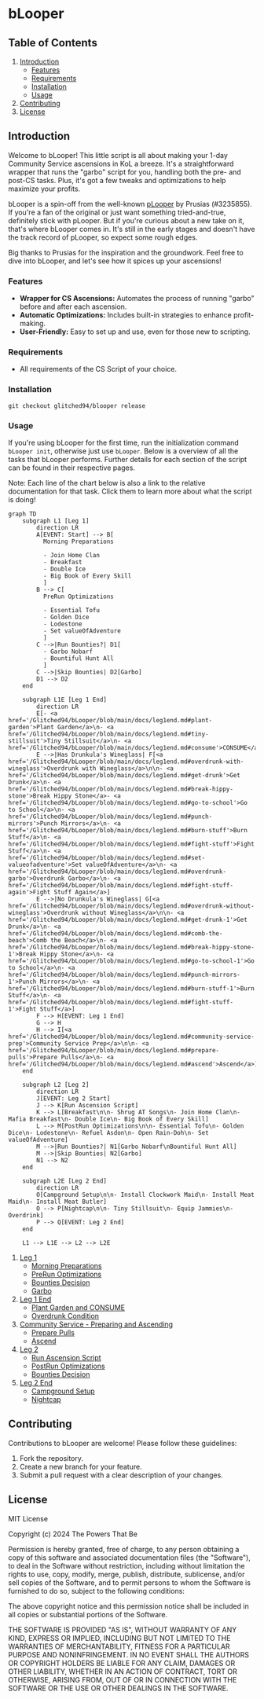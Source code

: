 # bLooper

## Table of Contents

1. [Introduction](#introduction)
   - [Features](#features)
   - [Requirements](#requirements)
   - [Installation](#installation)
   - [Usage](#usage)
2. [Contributing](#contributing)
3. [License](#license)

## Introduction

Welcome to bLooper! This little script is all about making your 1-day Community Service ascensions in KoL a breeze. It's a straightforward wrapper that runs the "garbo" script for you, handling both the pre- and post-CS tasks. Plus, it's got a few tweaks and optimizations to help maximize your profits.

bLooper is a spin-off from the well-known [pLooper](https://github.com/prusias-kol/pLooper) by Prusias (#3235855). If you're a fan of the original or just want something tried-and-true, definitely stick with pLooper. But if you're curious about a new take on it, that's where bLooper comes in. It's still in the early stages and doesn't have the track record of pLooper, so expect some rough edges.

Big thanks to Prusias for the inspiration and the groundwork. Feel free to dive into bLooper, and let's see how it spices up your ascensions!

### Features

- **Wrapper for CS Ascensions:** Automates the process of running "garbo" before and after each ascension.
- **Automatic Optimizations:** Includes built-in strategies to enhance profit-making.
- **User-Friendly:** Easy to set up and use, even for those new to scripting.

### Requirements

- All requirements of the CS Script of your choice.

### Installation

```
git checkout glitched94/blooper release
```

### Usage

If you're using bLooper for the first time, run the initialization command `bLooper init`, otherwise just use `bLooper`.
Below is a overview of all the tasks that bLooper performs. Further details for each section of the script can be found in their respective pages.

Note: Each line of the chart below is also a link to the relative documentation for that task. Click them to learn more about what the script is doing!

```mermaid
graph TD
    subgraph L1 [Leg 1]
        direction LR
        A[EVENT: Start] --> B[
          Morning Preparations
        
          - Join Home Clan
          - Breakfast
          - Double Ice
          - Big Book of Every Skill
          ]
        B --> C[
          PreRun Optimizations
          
          - Essential Tofu
          - Golden Dice
          - Lodestone
          - Set valueOfAdventure
          ]
        C -->|Run Bounties?| D1[
          - Garbo Nobarf
          - Bountiful Hunt All
          ]
        C -->|Skip Bounties| D2[Garbo]
        D1 --> D2
    end

    subgraph L1E [Leg 1 End]
        direction LR
        E[- <a href='/Glitched94/bLooper/blob/main/docs/leg1end.md#plant-garden'>Plant Garden</a>\n- <a href='/Glitched94/bLooper/blob/main/docs/leg1end.md#tiny-stillsuit'>Tiny Stillsuit</a>\n- <a href='/Glitched94/bLooper/blob/main/docs/leg1end.md#consume'>CONSUME</a>]
        E -->|Has Drunkula's Wineglass| F[<a href='/Glitched94/bLooper/blob/main/docs/leg1end.md#overdrunk-with-wineglass'>Overdrunk with Wineglass</a>\n\n- <a href='/Glitched94/bLooper/blob/main/docs/leg1end.md#get-drunk'>Get Drunk</a>\n- <a href='/Glitched94/bLooper/blob/main/docs/leg1end.md#break-hippy-stone'>Break Hippy Stone</a>- <a href='/Glitched94/bLooper/blob/main/docs/leg1end.md#go-to-school'>Go to School</a>\n- <a href='/Glitched94/bLooper/blob/main/docs/leg1end.md#punch-mirrors'>Punch Mirrors</a>\n- <a href='/Glitched94/bLooper/blob/main/docs/leg1end.md#burn-stuff'>Burn Stuff</a>\n- <a href='/Glitched94/bLooper/blob/main/docs/leg1end.md#fight-stuff'>Fight Stuff</a>\n- <a href='/Glitched94/bLooper/blob/main/docs/leg1end.md#set-valueofadventure'>Set valueOfAdventure</a>\n- <a href='/Glitched94/bLooper/blob/main/docs/leg1end.md#overdrunk-garbo'>Overdrunk Garbo</a>\n- <a href='/Glitched94/bLooper/blob/main/docs/leg1end.md#fight-stuff-again'>Fight Stuff Again</a>]
        E -->|No Drunkula's Wineglass| G[<a href='/Glitched94/bLooper/blob/main/docs/leg1end.md#overdrunk-without-wineglass'>Overdrunk without Wineglass</a>\n\n- <a href='/Glitched94/bLooper/blob/main/docs/leg1end.md#get-drunk-1'>Get Drunk</a>\n- <a href='/Glitched94/bLooper/blob/main/docs/leg1end.md#comb-the-beach'>Comb the Beach</a>\n- <a href='/Glitched94/bLooper/blob/main/docs/leg1end.md#break-hippy-stone-1'>Break Hippy Stone</a>\n- <a href='/Glitched94/bLooper/blob/main/docs/leg1end.md#go-to-school-1'>Go to School</a>\n- <a href='/Glitched94/bLooper/blob/main/docs/leg1end.md#punch-mirrors-1'>Punch Mirrors</a>\n- <a href='/Glitched94/bLooper/blob/main/docs/leg1end.md#burn-stuff-1'>Burn Stuff</a>\n- <a href='/Glitched94/bLooper/blob/main/docs/leg1end.md#fight-stuff-1'>Fight Stuff</a>]
        F --> H[EVENT: Leg 1 End]
        G --> H
        H --> I[<a href='/Glitched94/bLooper/blob/main/docs/leg1end.md#community-service-prep'>Community Service Prep</a>\n\n- <a href='/Glitched94/bLooper/blob/main/docs/leg1end.md#prepare-pulls'>Prepare Pulls</a>\n- <a href='/Glitched94/bLooper/blob/main/docs/leg1end.md#ascend'>Ascend</a>]
    end

    subgraph L2 [Leg 2]
        direction LR
        J[EVENT: Leg 2 Start]
        J --> K[Run Ascension Script]
        K --> L[Breakfast\n\n- Shrug AT Songs\n- Join Home Clan\n- Mafia Breakfast\n- Double Ice\n- Big Book of Every Skill]
        L --> M[PostRun Optimizations\n\n- Essential Tofu\n- Golden Dice\n- Lodestone\n- Refuel Asdon\n- Open Rain-Doh\n- Set valueOfAdventure]
        M -->|Run Bounties?| N1[Garbo Nobarf\nBountiful Hunt All]
        M -->|Skip Bounties| N2[Garbo]
        N1 --> N2
    end

    subgraph L2E [Leg 2 End]
        direction LR
        O[Campground Setup\n\n- Install Clockwork Maid\n- Install Meat Maid\n- Install Meat Butler]
        O --> P[Nightcap\n\n- Tiny Stillsuit\n- Equip Jammies\n- Overdrink]
        P --> Q[EVENT: Leg 2 End]
    end

    L1 --> L1E --> L2 --> L2E
```

1. [Leg 1](/docs/leg1.md)
   - [Morning Preparations](/docs/leg1.md#morning-preparations)
   - [PreRun Optimizations](/docs/leg1.md#prerun-optimizations)
   - [Bounties Decision](/docs/leg1.md#bounties-decision)
   - [Garbo](/docs/leg1.md#garbo)
2. [Leg 1 End](/docs/leg1end.md)
   - [Plant Garden and CONSUME](/docs/leg1end.md#plant-garden-and-consume)
   - [Overdrunk Condition](/docs/leg1end.md#overdrunk-condition)
3. [Community Service - Preparing and Ascending](/docs/community-service.md)
   - [Prepare Pulls](/docs/community-service.md#prepare-pulls)
   - [Ascend](/docs/community-service.md#ascend)
4. [Leg 2](/docs/leg2.md)
   - [Run Ascension Script](/docs/leg2.md#run-ascension-script)
   - [PostRun Optimizations](/docs/leg2.md#postrun-optimizations)
   - [Bounties Decision](/docs/leg2.md#bounties-decision)
5. [Leg 2 End](/docs/leg2end.md)
   - [Campground Setup](/docs/leg2-end.md#campground-setup)
   - [Nightcap](/docs/leg2-end.md#nightcap)

## Contributing

Contributions to bLooper are welcome! Please follow these guidelines:

1. Fork the repository.
2. Create a new branch for your feature.
3. Submit a pull request with a clear description of your changes.

## License

MIT License

Copyright (c) 2024 The Powers That Be

Permission is hereby granted, free of charge, to any person obtaining a copy
of this software and associated documentation files (the "Software"), to deal
in the Software without restriction, including without limitation the rights
to use, copy, modify, merge, publish, distribute, sublicense, and/or sell
copies of the Software, and to permit persons to whom the Software is
furnished to do so, subject to the following conditions:

The above copyright notice and this permission notice shall be included in all
copies or substantial portions of the Software.

THE SOFTWARE IS PROVIDED "AS IS", WITHOUT WARRANTY OF ANY KIND, EXPRESS OR
IMPLIED, INCLUDING BUT NOT LIMITED TO THE WARRANTIES OF MERCHANTABILITY,
FITNESS FOR A PARTICULAR PURPOSE AND NONINFRINGEMENT. IN NO EVENT SHALL THE
AUTHORS OR COPYRIGHT HOLDERS BE LIABLE FOR ANY CLAIM, DAMAGES OR OTHER
LIABILITY, WHETHER IN AN ACTION OF CONTRACT, TORT OR OTHERWISE, ARISING FROM,
OUT OF OR IN CONNECTION WITH THE SOFTWARE OR THE USE OR OTHER DEALINGS IN THE
SOFTWARE.
